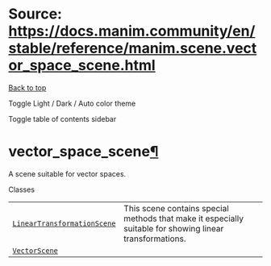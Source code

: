 # Source: https://docs.manim.community/en/stable/reference/manim.scene.vector_space_scene.html

[Back to top](#)

Toggle Light / Dark / Auto color theme

Toggle table of contents sidebar

vector\_space\_scene[¶](#module-manim.scene.vector_space_scene "Link to this heading")
======================================================================================

A scene suitable for vector spaces.

Classes

|  |  |
| --- | --- |
| [`LinearTransformationScene`](manim.scene.vector_space_scene.LinearTransformationScene.html#manim.scene.vector_space_scene.LinearTransformationScene "manim.scene.vector_space_scene.LinearTransformationScene") | This scene contains special methods that make it especially suitable for showing linear transformations. |
| [`VectorScene`](manim.scene.vector_space_scene.VectorScene.html#manim.scene.vector_space_scene.VectorScene "manim.scene.vector_space_scene.VectorScene") |  |